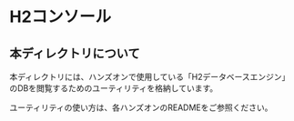 H2コンソール
===============

## 本ディレクトリについて
本ディレクトリには、ハンズオンで使用している「H2データベースエンジン」のDBを閲覧するためのユーティリティを格納しています。


ユーティリティの使い方は、各ハンズオンのREADMEをご参照ください。
